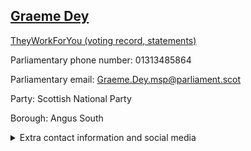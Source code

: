 ## <a href="https://www.parliament.scot/msps/current-and-previous-msps/graeme-dey">Graeme Dey</a>

<a href="https://www.theyworkforyou.com/mp/25081/graeme_dey">TheyWorkForYou (voting record, statements)</a> 

Parliamentary phone number: 01313485864 

Parliamentary email: Graeme.Dey.msp@parliament.scot 

Party: Scottish National Party 

Borough: Angus South 

<details><summary>Extra contact information and social media</summary> 
<li>Parliamentary address: The Scottish Parliament, EH99 1SP, Edinburgh</li>
<li>Local office address: 282-284 High Street, Arbroath, DD11 1JF</li>
<li>Local office phone number: 01241873058</li>
<li>Twitter:</li>
<li>Facebook: https://www.facebook.com/GraemeDeyMSP</li>
<li>Website: graemedey.info</li>
</details>